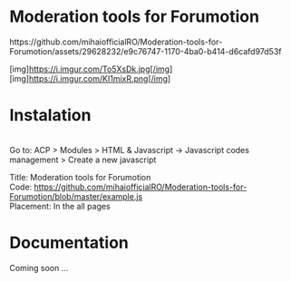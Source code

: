 <h1>Moderation tools for Forumotion</h1>
https://github.com/mihaiofficialRO/Moderation-tools-for-Forumotion/assets/29628232/e9c76747-1170-4ba0-b414-d6cafd97d53f

[img]https://i.imgur.com/To5XsDk.jpg[/img]
[img]https://i.imgur.com/KI1mixR.png[/img]

<h1>Instalation</h1><br>
Go to:
ACP > Modules > HTML & Javascript -> Javascript codes management > Create a new javascript

Title: Moderation tools for Forumotion<br>
Code: https://github.com/mihaiofficialRO/Moderation-tools-for-Forumotion/blob/master/example.js<br>
Placement: In the all pages

<h1>Documentation</h1>
Coming soon ...
